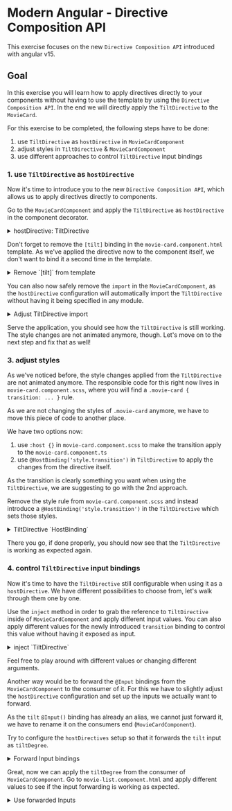 # Modern Angular - Directive Composition API

This exercise focuses on the new `Directive Composition API` introduced with angular v15.

## Goal

In this exercise you will learn how to apply directives directly to your components
without having to use the template by using the `Directive Composition API`. 
In the end we will directly apply the `TiltDirective` to the `MovieCard`.

For this exercise to be completed, the following steps have to be done:

1. use `TiltDirective` as `hostDirective` in `MovieCardComponent`
2. adjust styles in `TiltDirective` & `MovieCardComponent`
3. use different approaches to control `TiltDirective` input bindings

### 1. use `TiltDirective` as `hostDirective`

Now it's time to introduce you to the new `Directive Composition API`, which allows us to
apply directives directly to components.

Go to the `MovieCardComponent` and apply the `TiltDirective` as `hostDirective` in the
component decorator.

<details>
  <summary>hostDirective: TiltDirective</summary>

```ts
// movie-card.component.ts

@Component({
  selector: 'movie-card',
  templateUrl: './movie-card.component.html',
  styleUrls: ['./movie-card.component.scss'],
  hostDirectives: [TiltDirective],
})
export class MovieCardComponent {}

```
</details>

Don't forget to remove the `[tilt]` binding in the `movie-card.component.html` template.
As we've applied the directive now to the component itself, we don't want to bind it a second
time in the template.

<details>
  <summary>Remove `[tilt]` from template</summary>

```html
<!-- movie-card.component.html -->

<div class="movie-card"
     (click)="movieClicked()">
  <!-- rest of template, notice the removed binding on the .movie-card element -->
</div>
```

</details>


You can also now safely remove the `import` in the `MovieCardComponent`, as the `hostDirective` configuration
will automatically import the `TiltDirective` without having it being specified in any module.

<details>
  <summary>Adjust TiltDirective import</summary>

```ts
// movie.module.ts

@NgModule({
  declarations: [MovieCardComponent, MovieListComponent],
  imports: [CommonModule, StarRatingModule, MovieImagePipe /* remove TiltDirective */],
  exports: [MovieListComponent, MovieImagePipe],
})
export class MovieModule {}
```
</details>

Serve the application, you should see how the `TiltDirective` is still working. The style changes
are not animated anymore, though. Let's move on to the next step and fix that as well!

### 3. adjust styles

As we've noticed before, the style changes applied from the `TiltDirective` are not animated anymore.
The responsible code for this right now lives in `movie-card.component.scss`, where you will find
a `.movie-card { transition: ... }` rule.

As we are not changing the styles of `.movie-card` anymore, we have to move this piece of code
to another place.

We have two options now:
1. use `:host {}` in `movie-card.component.scss` to make the transition apply to the `movie-card.component.ts`
2. use `@HostBinding('style.transition')` in `TiltDirective` to apply the changes from the directive itself.

As the transition is clearly something you want when using the `TiltDirective`, we are suggesting
to go with the 2nd approach.

Remove the style rule from `movie-card.component.scss` and instead introduce a `@HostBinding('style.transition')`
in the `TiltDirective` which sets those styles.

<details>
  <summary>TiltDirective `HostBinding`</summary>

```ts

@HostBinding('style.transition')
transition = 'transform .15s cubic-bezier(.4,0,.2,1) 0s';
```

</details>

There you go, if done properly, you should now see that the `TiltDirective` is working as expected
again.

### 4. control `TiltDirective` input bindings

Now it's time to have the `TiltDirective` still configurable when using it as a `hostDirective`.
We have different possibilities to choose from, let's walk through them one by one.

Use the `inject` method in order to grab the reference to `TiltDirective` inside of `MovieCardComponent`
and apply different input values. You can also apply different values for the newly introduced
`transition` binding to control this value without having it exposed as input.

<details>
  <summary>inject `TiltDirective`</summary>

```ts
// movie-card.component.ts

  private readonly tiltDirective = inject(TiltDirective);

  ngOnInit() {
    /* other ngOnInit code */
    this.tiltDirective.rotationDegree = 15;
  }
```
</details>

Feel free to play around with different values or changing different arguments.

Another way would be to forward the `@Input` bindings from the `MovieCardComponent` to the consumer
of it.
For this we have to slightly adjust the `hostDirective` configuration and set up the inputs we
actually want to forward.

As the `tilt` `@Input()` binding has already an alias, we cannot just forward it, we have to
rename it on the consumers end (`MovieCardComponent`).

Try to configure the `hostDirectives` setup so that it forwards the `tilt` input as `tiltDegree`.

<details>
  <summary>Forward Input bindings</summary>

```ts
// movie-card.component.ts

@Component({
  selector: 'movie-card',
  templateUrl: './movie-card.component.html',
  styleUrls: ['./movie-card.component.scss'],
  hostDirectives: [
    {
      directive: TiltDirective,
      inputs: ['tilt:tiltDegree'],
    },
  ],
})

```

</details>

Great, now we can apply the `tiltDegree` from the consumer of `MovieCardComponent`.
Go to `movie-list.component.html` and apply different values to see if the input forwarding
is working as expected.

<details>
  <summary>Use forwarded Inputs</summary>

```html
<!-- movie-list.component.html -->

<div class="movie-list">
  <movie-card
    [tiltDegree]="33"
    (selected)="navToDetail($event)"
    [movie]="movie"
    *ngFor="let movie of movies">

  </movie-card>
</div>

```

</details>
